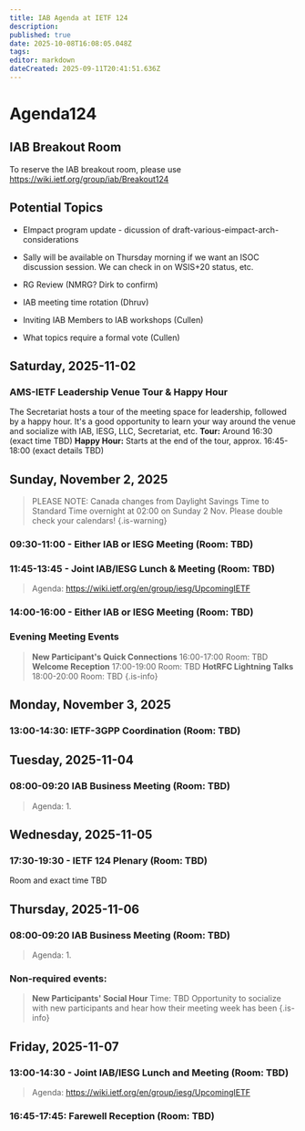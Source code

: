 ```yaml
---
title: IAB Agenda at IETF 124
description: 
published: true
date: 2025-10-08T16:08:05.048Z
tags: 
editor: markdown
dateCreated: 2025-09-11T20:41:51.636Z
---
```


# Agenda124

## IAB Breakout Room

To reserve the IAB breakout room, please use https://wiki.ietf.org/group/iab/Breakout124
 

## Potential Topics

* EImpact program update - dicussion of draft-various-eimpact-arch-considerations

* Sally will be available on Thursday morning if we want an ISOC discussion session. We can check in on WSIS+20 status, etc.

* RG Review (NMRG? Dirk to confirm)

* IAB meeting time rotation (Dhruv)

* Inviting IAB Members to IAB workshops (Cullen)

* What topics require a formal vote (Cullen)


## Saturday, 2025-11-02

### AMS-IETF Leadership Venue Tour & Happy Hour
The Secretariat hosts a tour of the meeting space for leadership, followed by a happy hour. It's a good opportunity to learn your way around the venue and socialize with IAB, IESG, LLC, Secretariat, etc.
**Tour:** Around 16:30 (exact time TBD)
**Happy Hour:** Starts at the end of the tour, approx. 16:45-18:00 (exact details TBD)


## Sunday, November 2, 2025

> PLEASE NOTE: Canada changes from Daylight Savings Time to Standard Time overnight at 02:00 on Sunday 2 Nov. Please double check your calendars!
{.is-warning}



### 09:30-11:00 - Either IAB or IESG Meeting (Room: TBD)

### 11:45-13:45 - Joint IAB/IESG Lunch & Meeting (Room: TBD)

> Agenda: https://wiki.ietf.org/en/group/iesg/UpcomingIETF

### 14:00-16:00 - Either IAB or IESG Meeting (Room: TBD)

### Evening Meeting Events

> **New Participant's Quick Connections** 16:00-17:00
>   Room: TBD
> **Welcome Reception** 17:00-19:00
>   Room: TBD
> **HotRFC Lightning Talks** 18:00-20:00
>   Room: TBD
{.is-info}




## Monday, November 3, 2025

### 13:00-14:30: IETF-3GPP Coordination (Room: TBD)
 
## Tuesday, 2025-11-04

### 08:00-09:20 IAB Business Meeting (Room: TBD)


> Agenda:
> 1. 

  
## Wednesday, 2025-11-05



### 17:30-19:30 - IETF 124 Plenary (Room: TBD)
Room and exact time TBD


## Thursday, 2025-11-06

### 08:00-09:20 IAB Business Meeting (Room: TBD)

> Agenda:
> 1. 


### Non-required events:

> **New Participants' Social Hour** Time: TBD
> Opportunity to socialize with new participants and hear how their meeting week has been
{.is-info}


## Friday, 2025-11-07 

### 13:00-14:30 - Joint IAB/IESG Lunch and Meeting (Room: TBD)

> Agenda: https://wiki.ietf.org/en/group/iesg/UpcomingIETF


### 16:45-17:45: Farewell Reception (Room: TBD)



